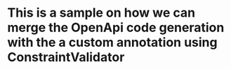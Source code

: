 # This is a sample on how we can merge the OpenApi code generation with the a custom annotation using ConstraintValidator
